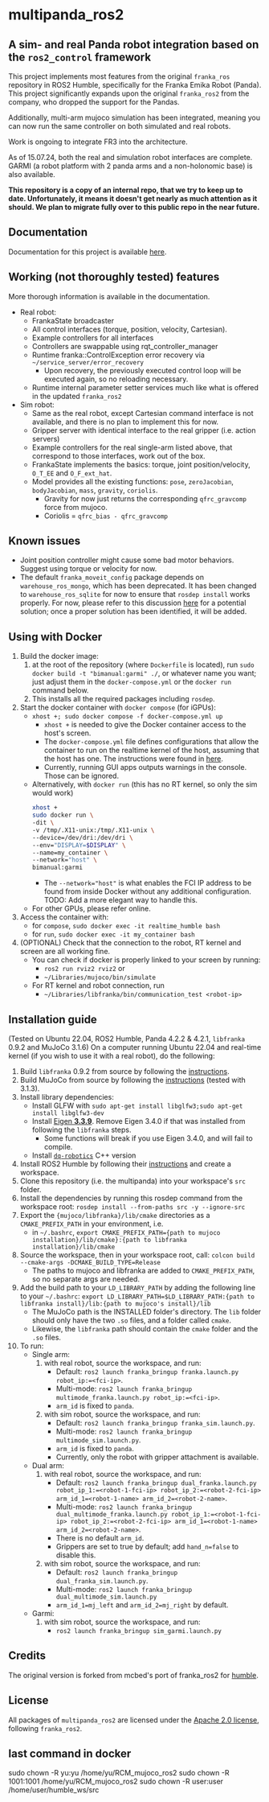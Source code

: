 # multipanda_ros2
## A sim- and real Panda robot integration based on the `ros2_control` framework

This project implements most features from the original `franka_ros` repository in ROS2 Humble, specifically for the Franka Emika Robot (Panda).
This project significantly expands upon the original `franka_ros2` from the company, who dropped the support for the Pandas.

Additionally, multi-arm mujoco simulation has been integrated, meaning you can now run the same controller on both simulated and real robots. 

Work is ongoing to integrate FR3 into the architecture.

As of 15.07.24, both the real and simulation robot interfaces are complete. GARMI (a robot platform with 2 panda arms and a non-holonomic base) is also available.

**This repository is a copy of an internal repo, that we try to keep up to date. Unfortunately, it means it doesn't get nearly as much attention as it should. We plan to migrate fully over to this public repo in the near future.**

## Documentation

Documentation for this project is available [here](./docs/main.md).

## Working (not thoroughly tested) features
More thorough information is available in the documentation.

* Real robot:
    * FrankaState broadcaster
    * All control interfaces (torque, position, velocity, Cartesian).
    * Example controllers for all interfaces
    * Controllers are swappable using rqt_controller_manager
    * Runtime franka::ControlException error recovery via `~/service_server/error_recovery`
        * Upon recovery, the previously executed control loop will be executed again, so no reloading necessary.
    * Runtime internal parameter setter services much like what is offered in the updated `franka_ros2`
* Sim robot:
    * Same as the real robot, except Cartesian command interface is not available, and there is no plan to implement this for now.
    * Gripper server with identical interface to the real gripper (i.e. action servers)
    * Example controllers for the real single-arm listed above, that correspond to those interfaces, work out of the box.
    * FrankaState implements the basics: torque, joint position/velocity, `O_T_EE` and `O_F_ext_hat`.
    * Model provides all the existing functions: `pose`, `zeroJacobian`, `bodyJacobian`, `mass`, `gravity`, `coriolis`.
        * Gravity for now just returns the corresponding `qfrc_gravcomp` force from mujoco.
        * Coriolis = `qfrc_bias - qfrc_gravcomp`

## Known issues
* Joint position controller might cause some bad motor behaviors. Suggest using torque or velocity for now.
* The default `franka_moveit_config` package depends on `warehouse_ros_mongo`, which has been deprecated. It has been changed to `warehouse_ros_sqlite` for now to ensure that `rosdep install` works properly. For now, please refer to this discussion [here](https://discourse.ros.org/t/fixing-moveit2-humble-moveit-ros-benchmarks-package/32048) for a potential solution; once a proper solution has been identified, it will be added.

## Using with Docker
1. Build the docker image:
    1. at the root of the repository (where `Dockerfile` is located), run 
        `sudo docker build -t "bimanual:garmi" ./`, or whatever name you want; just adjust them in the `docker-compose.yml` or the `docker run` command below.
    2. This installs all the required packages including `rosdep`.
2. Start the docker container with `docker compose` (for iGPUs):
    *   `xhost +; sudo docker compose -f docker-compose.yml up`
        * `xhost +` is needed to give the Docker container access to the host's screen.
        * The `docker-compose.yml` file defines configurations that allow the container to run on the realtime kernel of the host, assuming that the host has one. The instructions were found in [here](https://github.com/2b-t/docker-realtime?tab=readme-ov-file).
        * Currently, running GUI apps outputs warnings in the console. Those can be ignored.
    *   Alternatively, with `docker run` (this has no RT kernel, so only the sim would work)
        ``` bash
        xhost +
        sudo docker run \
        -dit \
        -v /tmp/.X11-unix:/tmp/.X11-unix \
        --device=/dev/dri:/dev/dri \
        --env="DISPLAY=$DISPLAY" \
        --name=my_container \
        --network="host" \
        bimanual:garmi
        ```
        * The `--network="host"` is what enables the FCI IP address to be found from inside Docker without any additional configuration. TODO: Add a more elegant way to handle this.
    * For other GPUs, please refer online.
3. Access the container with:
    - for `compose`, `sudo docker exec -it realtime_humble bash`
    - for `run`, `sudo docker exec -it my_container bash`
4. (OPTIONAL) Check that the connection to the robot, RT kernel and screen are all working fine. 
    - You can check if docker is properly linked to your screen by running:
        - `ros2 run rviz2 rviz2` or
        - `~/Libraries/mujoco/bin/simulate`
    - For RT kernel and robot connection, run
        - `~/Libraries/libfranka/bin/communication_test <robot-ip>`

## Installation guide
(Tested on Ubuntu 22.04, ROS2 Humble, Panda 4.2.2 & 4.2.1, `libfranka` 0.9.2 and MuJoCo 3.1.6)
On a computer running Ubuntu 22.04 and real-time kernel (if you wish to use it with a real robot), do the following:
1. Build `libfranka` 0.9.2 from source by following the [instructions][libfranka-instructions].
2. Build MuJoCo from source by following the [instructions][mujoco-instructions] (tested with 3.1.3).
3. Install library dependencies:
    - Install GLFW with `sudo apt-get install libglfw3;sudo apt-get install libglfw3-dev`
    - Install [Eigen **3.3.9**](https://gitlab.com/libeigen/eigen/-/releases/3.3.9). Remove Eigen 3.4.0 if that was installed from following the `libfranka` steps.
        - Some functions will break if you use Eigen 3.4.0, and will fail to compile.
    - Install [`dq-robotics`](https://dqrobotics.github.io/) C++ version
4. Install ROS2 Humble by following their [instructions][humble-instructions] and create a workspace.
5. Clone this repository (i.e. the multipanda) into your workspace's `src` folder.
6. Install the dependencies by running this rosdep command from the workspace root: `rosdep install --from-paths src -y --ignore-src`
7. Export the `{mujoco/libfranka}/lib/cmake` directories as a `CMAKE_PREFIX_PATH` in your environment, i.e.
    - in `~/.bashrc`, `export CMAKE_PREFIX_PATH={path to mujoco installation}/lib/cmake}:{path to libfranka installation}/lib/cmake`
8. Source the workspace, then in your workspace root, call: `colcon build --cmake-args -DCMAKE_BUILD_TYPE=Release`
    - The paths to mujoco and libfranka are added to `CMAKE_PREFIX_PATH`, so no separate args are needed.
9. Add the build path to your `LD_LIBRARY_PATH` by adding the following line to your `~/.bashrc`: `export LD_LIBRARY_PATH=$LD_LIBRARY_PATH:{path to libfranka install}/lib:{path to mujoco's install}/lib`
    - The MuJoCo path is the INSTALLED folder's directory. The `lib` folder should only have the two `.so` files, and a folder called `cmake`.
    - Likewise, the `libfranka` path should contain the `cmake` folder and the `.so` files.
10. To run:
    - Single arm:
        1. with real robot, source the workspace, and run:
            - Default: `ros2 launch franka_bringup franka.launch.py robot_ip:=<fci-ip>`.
            - Multi-mode: `ros2 launch franka_bringup multimode_franka.launch.py robot_ip:=<fci-ip>`.
            - `arm_id` is fixed to `panda`.
        2. with sim robot, source the workspace, and run:
            - Default: `ros2 launch franka_bringup franka_sim.launch.py`.
            - Multi-mode: `ros2 launch franka_bringup multimode_sim.launch.py`.
            - `arm_id` is fixed to `panda`.
            - Currently, only the robot with gripper attachment is available.
    - Dual arm:
        1. with real robot, source the workspace, and run:
            - Default: `ros2 launch franka_bringup dual_franka.launch.py robot_ip_1:=<robot-1-fci-ip> robot_ip_2:=<robot-2-fci-ip> arm_id_1=<robot-1-name> arm_id_2=<robot-2-name>`.
            - Multi-mode: `ros2 launch franka_bringup dual_multimode_franka.launch.py robot_ip_1:=<robot-1-fci-ip> robot_ip_2:=<robot-2-fci-ip> arm_id_1=<robot-1-name> arm_id_2=<robot-2-name>`.
            - There is no default `arm_id`.
            - Grippers are set to true by default; add `hand_n=false` to disable this.
        2. with sim robot, source the workspace, and run:
            - Default: `ros2 launch franka_bringup dual_franka_sim.launch.py`.
            - Multi-mode: `ros2 launch franka_bringup dual_multimode_sim.launch.py`
            - `arm_id_1=mj_left` and `arm_id_2=mj_right` by default.
    - Garmi:
        1. with sim robot, source the workspace, and run:
            - `ros2 launch franka_bringup sim_garmi.launch.py`
            
## Credits
The original version is forked from mcbed's port of franka_ros2 for [humble][mcbed-humble].

## License

All packages of `multipanda_ros2` are licensed under the [Apache 2.0 license][apache-2.0], following `franka_ros2`.

[apache-2.0]: https://www.apache.org/licenses/LICENSE-2.0.html
[fci-docs]: https://frankaemika.github.io/docs
[mcbed-humble]: https://github.com/mcbed/franka_ros2/tree/humble
[libfranka-instructions]: https://frankaemika.github.io/docs/installation_linux.html
[mujoco-instructions]: https://mujoco.readthedocs.io/en/latest/programming/#building-mujoco-from-source
[humble-instructions]: https://docs.ros.org/en/humble/Installation.html

## last command in docker
sudo chown -R yu:yu /home/yu/RCM_mujoco_ros2
sudo chown -R 1001:1001 /home/yu/RCM_mujoco_ros2
sudo chown -R user:user /home/user/humble_ws/src